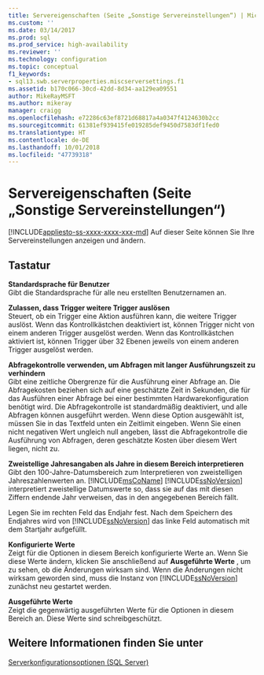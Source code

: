 ```yaml
---
title: Servereigenschaften (Seite „Sonstige Servereinstellungen“) | Microsoft-Dokumentation
ms.custom: ''
ms.date: 03/14/2017
ms.prod: sql
ms.prod_service: high-availability
ms.reviewer: ''
ms.technology: configuration
ms.topic: conceptual
f1_keywords:
- sql13.swb.serverproperties.miscserversettings.f1
ms.assetid: b170c066-30cd-42dd-8d34-aa129ea09551
author: MikeRayMSFT
ms.author: mikeray
manager: craigg
ms.openlocfilehash: e72286c63ef8721d68817a4a0347f4124630b2cc
ms.sourcegitcommit: 61381ef939415fe019285def9450d7583df1fed0
ms.translationtype: HT
ms.contentlocale: de-DE
ms.lasthandoff: 10/01/2018
ms.locfileid: "47739318"
---
```

# <a name="server-properties---misc-server-settings-page"></a>Servereigenschaften (Seite „Sonstige Servereinstellungen“)
[!INCLUDE[appliesto-ss-xxxx-xxxx-xxx-md](../../includes/appliesto-ss-xxxx-xxxx-xxx-md.md)]
  Auf dieser Seite können Sie Ihre Servereinstellungen anzeigen und ändern.  
  
## <a name="options"></a>Tastatur  
 **Standardsprache für Benutzer**  
 Gibt die Standardsprache für alle neu erstellten Benutzernamen an.  
  
 **Zulassen, dass Trigger weitere Trigger auslösen**  
 Steuert, ob ein Trigger eine Aktion ausführen kann, die weitere Trigger auslöst. Wenn das Kontrollkästchen deaktiviert ist, können Trigger nicht von einem anderen Trigger ausgelöst werden. Wenn das Kontrollkästchen aktiviert ist, können Trigger über 32 Ebenen jeweils von einem anderen Trigger ausgelöst werden.  
  
 **Abfragekontrolle verwenden, um Abfragen mit langer Ausführungszeit zu verhindern**  
 Gibt eine zeitliche Obergrenze für die Ausführung einer Abfrage an. Die Abfragekosten beziehen sich auf eine geschätzte Zeit in Sekunden, die für das Ausführen einer Abfrage bei einer bestimmten Hardwarekonfiguration benötigt wird. Die Abfragekontrolle ist standardmäßig deaktiviert, und alle Abfragen können ausgeführt werden. Wenn diese Option ausgewählt ist, müssen Sie in das Textfeld unten ein Zeitlimit eingeben. Wenn Sie einen nicht negativen Wert ungleich null angeben, lässt die Abfragekontrolle die Ausführung von Abfragen, deren geschätzte Kosten über diesem Wert liegen, nicht zu.  
  
 **Zweistellige Jahresangaben als Jahre in diesem Bereich interpretieren**  
 Gibt den 100-Jahre-Datumsbereich zum Interpretieren von zweistelligen Jahreszahlenwerten an. [!INCLUDE[msCoName](../../includes/msconame-md.md)] [!INCLUDE[ssNoVersion](../../includes/ssnoversion-md.md)] interpretiert zweistellige Datumswerte so, dass sie auf das mit diesen Ziffern endende Jahr verweisen, das in den angegebenen Bereich fällt.  
  
 Legen Sie im rechten Feld das Endjahr fest. Nach dem Speichern des Endjahres wird von [!INCLUDE[ssNoVersion](../../includes/ssnoversion-md.md)] das linke Feld automatisch mit dem Startjahr aufgefüllt.  
  
 **Konfigurierte Werte**  
 Zeigt für die Optionen in diesem Bereich konfigurierte Werte an. Wenn Sie diese Werte ändern, klicken Sie anschließend auf **Ausgeführte Werte** , um zu sehen, ob die Änderungen wirksam sind. Wenn die Änderungen nicht wirksam geworden sind, muss die Instanz von [!INCLUDE[ssNoVersion](../../includes/ssnoversion-md.md)] zunächst neu gestartet werden.  
  
 **Ausgeführte Werte**  
 Zeigt die gegenwärtig ausgeführten Werte für die Optionen in diesem Bereich an. Diese Werte sind schreibgeschützt.  
  
## <a name="see-also"></a>Weitere Informationen finden Sie unter  
 [Serverkonfigurationsoptionen &#40;SQL Server&#41;](../../database-engine/configure-windows/server-configuration-options-sql-server.md)  
  
  
